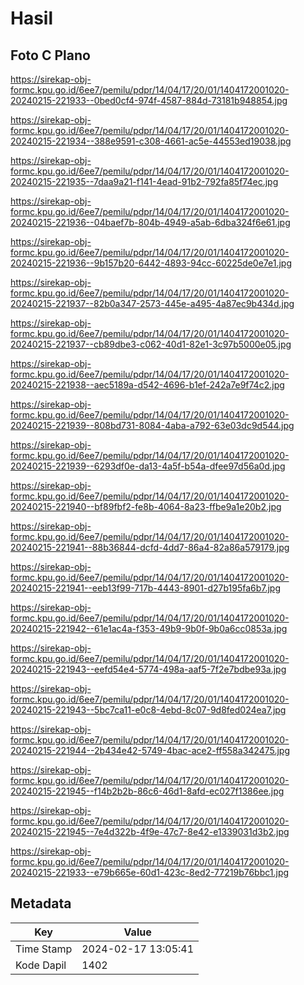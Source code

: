 # Hasil

## Foto C Plano

https://sirekap-obj-formc.kpu.go.id/6ee7/pemilu/pdpr/14/04/17/20/01/1404172001020-20240215-221933--0bed0cf4-974f-4587-884d-73181b948854.jpg

https://sirekap-obj-formc.kpu.go.id/6ee7/pemilu/pdpr/14/04/17/20/01/1404172001020-20240215-221934--388e9591-c308-4661-ac5e-44553ed19038.jpg

https://sirekap-obj-formc.kpu.go.id/6ee7/pemilu/pdpr/14/04/17/20/01/1404172001020-20240215-221935--7daa9a21-f141-4ead-91b2-792fa85f74ec.jpg

https://sirekap-obj-formc.kpu.go.id/6ee7/pemilu/pdpr/14/04/17/20/01/1404172001020-20240215-221936--04baef7b-804b-4949-a5ab-6dba324f6e61.jpg

https://sirekap-obj-formc.kpu.go.id/6ee7/pemilu/pdpr/14/04/17/20/01/1404172001020-20240215-221936--9b157b20-6442-4893-94cc-60225de0e7e1.jpg

https://sirekap-obj-formc.kpu.go.id/6ee7/pemilu/pdpr/14/04/17/20/01/1404172001020-20240215-221937--82b0a347-2573-445e-a495-4a87ec9b434d.jpg

https://sirekap-obj-formc.kpu.go.id/6ee7/pemilu/pdpr/14/04/17/20/01/1404172001020-20240215-221937--cb89dbe3-c062-40d1-82e1-3c97b5000e05.jpg

https://sirekap-obj-formc.kpu.go.id/6ee7/pemilu/pdpr/14/04/17/20/01/1404172001020-20240215-221938--aec5189a-d542-4696-b1ef-242a7e9f74c2.jpg

https://sirekap-obj-formc.kpu.go.id/6ee7/pemilu/pdpr/14/04/17/20/01/1404172001020-20240215-221939--808bd731-8084-4aba-a792-63e03dc9d544.jpg

https://sirekap-obj-formc.kpu.go.id/6ee7/pemilu/pdpr/14/04/17/20/01/1404172001020-20240215-221939--6293df0e-da13-4a5f-b54a-dfee97d56a0d.jpg

https://sirekap-obj-formc.kpu.go.id/6ee7/pemilu/pdpr/14/04/17/20/01/1404172001020-20240215-221940--bf89fbf2-fe8b-4064-8a23-ffbe9a1e20b2.jpg

https://sirekap-obj-formc.kpu.go.id/6ee7/pemilu/pdpr/14/04/17/20/01/1404172001020-20240215-221941--88b36844-dcfd-4dd7-86a4-82a86a579179.jpg

https://sirekap-obj-formc.kpu.go.id/6ee7/pemilu/pdpr/14/04/17/20/01/1404172001020-20240215-221941--eeb13f99-717b-4443-8901-d27b195fa6b7.jpg

https://sirekap-obj-formc.kpu.go.id/6ee7/pemilu/pdpr/14/04/17/20/01/1404172001020-20240215-221942--61e1ac4a-f353-49b9-9b0f-9b0a6cc0853a.jpg

https://sirekap-obj-formc.kpu.go.id/6ee7/pemilu/pdpr/14/04/17/20/01/1404172001020-20240215-221943--eefd54e4-5774-498a-aaf5-7f2e7bdbe93a.jpg

https://sirekap-obj-formc.kpu.go.id/6ee7/pemilu/pdpr/14/04/17/20/01/1404172001020-20240215-221943--5bc7ca11-e0c8-4ebd-8c07-9d8fed024ea7.jpg

https://sirekap-obj-formc.kpu.go.id/6ee7/pemilu/pdpr/14/04/17/20/01/1404172001020-20240215-221944--2b434e42-5749-4bac-ace2-ff558a342475.jpg

https://sirekap-obj-formc.kpu.go.id/6ee7/pemilu/pdpr/14/04/17/20/01/1404172001020-20240215-221945--f14b2b2b-86c6-46d1-8afd-ec027f1386ee.jpg

https://sirekap-obj-formc.kpu.go.id/6ee7/pemilu/pdpr/14/04/17/20/01/1404172001020-20240215-221945--7e4d322b-4f9e-47c7-8e42-e1339031d3b2.jpg

https://sirekap-obj-formc.kpu.go.id/6ee7/pemilu/pdpr/14/04/17/20/01/1404172001020-20240215-221933--e79b665e-60d1-423c-8ed2-77219b76bbc1.jpg


## Metadata

| Key        | Value               |
| ---------- | ------------------- |
| Time Stamp | 2024-02-17 13:05:41 |
| Kode Dapil | 1402                |



